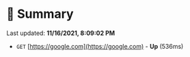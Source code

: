 # 📖 Summary
Last updated: **11/16/2021, 8:09:02 PM**

- `GET` [https://google.com](https://google.com) - **Up** (536ms)
